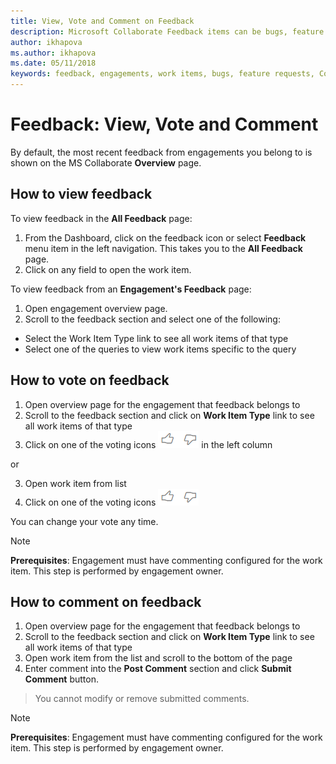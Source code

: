 ```yaml
---
title: View, Vote and Comment on Feedback
description: Microsoft Collaborate Feedback items can be bugs, feature requests or any task associated with an engagement. Feedback forms can be customized based on each engagement. 
author: ikhapova
ms.author: ikhapova
ms.date: 05/11/2018
keywords: feedback, engagements, work items, bugs, feature requests, Collaborate permissions, Microsoft Connect, SysDev Bug, Dev Center bugs
---
```


# Feedback: View, Vote and Comment

By default, the most recent feedback from engagements you belong to is shown on the MS Collaborate **Overview** page. 

## How to view feedback

To view feedback in the **All Feedback** page:
1. From the Dashboard, click on the feedback icon or select **Feedback** menu item in the left navigation. This takes you to the **All Feedback** page.
2. Click on any field to open the work item.

To view feedback from an **Engagement's Feedback** page:
1. Open engagement overview page.
2. Scroll to the feedback section and select one of the following:
 - Select the Work Item Type link to see all work items of that type
 - Select one of the queries to view work items specific to the query

## How to vote on feedback

1.  Open overview page for the engagement that feedback belongs to
2.  Scroll to the feedback section and click on **Work Item Type** link to see all work items of that type
3.  Click on one of the voting icons ![voting](images/voting.png) in the left column

or

3.  Open work item from list
4.  Click on one of the voting icons ![voting](images/voting.png) 

You can change your vote any time.

> [!NOTE]
> **Prerequisites**: Engagement must have commenting configured for the work item. This step is performed by engagement owner.

## How to comment on feedback
1. Open overview page for the engagement that feedback belongs to
2. Scroll to the feedback section and click on **Work Item Type** link to see all work items of that type
3. Open work item from the list and scroll to the bottom of the page
4. Enter comment into the **Post Comment** section and click **Submit Comment** button.

> You cannot modify or remove submitted comments.

> [!NOTE]
> **Prerequisites**: Engagement must have commenting configured for the work item. This step is performed by engagement owner.
